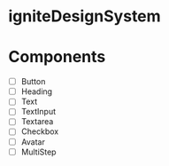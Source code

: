 # igniteDesignSystem
# Components

- [ ] Button
- [ ] Heading
- [ ] Text
- [ ] TextInput
- [ ] Textarea
- [ ] Checkbox
- [ ] Avatar
- [ ] MultiStep